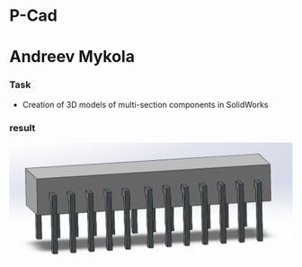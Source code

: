 # P-Cad
# Andreev Mykola

### Task

* Creation of 3D models of multi-section components in SolidWorks

### result

![result](DIP-korpus.png)